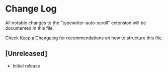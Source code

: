 # Change Log

All notable changes to the "typewriter-auto-scroll" extension will be documented in this file.

Check [Keep a Changelog](http://keepachangelog.com/) for recommendations on how to structure this file.

## [Unreleased]

- Initial release